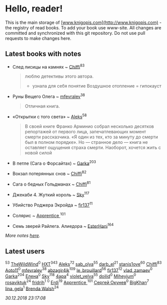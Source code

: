 # Hello, reader!
This is the main storage of [www.knigopis.com](http://www.knigopis.com) - the registry of read books.
To add your book use www-site. All changes are committed and synchronized with this git repository.
Do not use pull requests to make changes here.


## Latest books with notes
* След лисицы на камнях ~ [Chiffi](users/105/105831994080785626680-google)<sup>83</sup>
    > люблю детективы этого автора. 
    > + узнала для себя понятие Воздушное отопление = гипокауст

* Руны Вещего Олега ~ [mfevralev](users/140/140966150-vkontakte)<sup>38</sup>
    > Отличная книга.

* «Открытки с того света» ~ [Aleks](users/117/117835844513813219393-google)<sup>58</sup>
    > В своей книге Франко Арминио собрал несколько десятков репортажей от первого лица, запечатлевающих момент смерти рассказчика. «Я один из тех, кто за минуту до смерти был в полном порядке». Но — странное дело — книга не оставляет ощущения страха смерти. Наоборот, хочется жить с новой силой

* В петле (Сага о Форсайтах) ~ [Garka](users/115/115753719718250012620-google)<sup>203</sup>

* Вокзал потерянных снов ~ [Chiffi](users/105/105831994080785626680-google)<sup>82</sup>

* Сага о бедных Гольдманах ~ [Chiffi](users/105/105831994080785626680-google)<sup>81</sup>

* Джекаби 4. Жуткий король ~ [Sky](users/118/118049897850017649660-google)<sup>117</sup>

* Убийство Роджера Экройда ~ [fir137](users/176/176805114-yandex)<sup>11</sup>

* Солярис ~ [Apprentice ](users/528/52821952-vkontakte)<sup>101</sup>

* Семь зверей Райлега. Алиедора ~ [EsterHani](users/305/30558181-vkontakte)<sup>164</sup>


_More notes [here](latest_books_with_notes.md)._


## Latest users
[](users/262/262062207519652-facebook)<sup>53</sup> 
[TheWildWind](users/111/111315067034891051533-google)<sup>0</sup> 
[HXT](users/100/100002563462782-facebook)<sup>343</sup> 
[Aleks](users/117/117835844513813219393-google)<sup>72</sup> 
[sab_olya](users/139/139338401-vkontakte)<sup>55</sup> 
[darb_el](users/184/184135339-vkontakte)<sup>21</sup> 
[stanis1ove](users/590/59066959-vkontakte)<sup>60</sup> 
[Chiffi](users/105/105831994080785626680-google)<sup>83</sup> 
[Aoto11](users/481/481972371-vkontakte)<sup>0</sup> 
[mfevralev](users/140/140966150-vkontakte)<sup>38</sup> 
[abzagir4ik](users/362/3621623-vkontakte)<sup>109</sup> 
[le_brouillard](users/133/13330781-vkontakte)<sup>56</sup> 
[fir137](users/176/176805114-yandex)<sup>12</sup> 
[vlad_zamaev](users/122/122014636-vkontakte)<sup>0</sup> 
[Garka](users/115/115753719718250012620-google)<sup>204</sup> 
[Елена](users/210/2106329609426574-facebook)<sup>0</sup> 
[Sky](users/118/118049897850017649660-google)<sup>118</sup> 
[4apa](users/117/117392596378069249667-google)<sup>4</sup> 
[violet_velva](users/116/116961712580551399099-google)<sup>55</sup> 
[doilid](users/104/104250836469076768434-google)<sup>0</sup> 
[Miheyjum](users/115/115651235597791470259-google)<sup>0</sup> 
[rosaviktuk](users/313/31359243-vkontakte)<sup>24</sup> 
[fridrih](users/115/115771667101883638909-google)<sup>1</sup> 
[](users/224/2242326882760268-facebook)<sup>0</sup> 
[Erdi](users/104/104289450206538776186-googleplus)<sup>19</sup> 
[Apprentice ](users/528/52821952-vkontakte)<sup>101</sup> 
[Сергей Окунев](users/130/13093426497474642450-mailru)<sup>0</sup> 
[BigKhan](users/117/117259947-yandex)<sup>7</sup> 
[lina_gela](users/808/8082669028-instagram)<sup>1</sup> 
[Brenda Walsh](users/176/17633272-vkontakte)<sup>24</sup> 


_30.12.2018 23:17:08_
